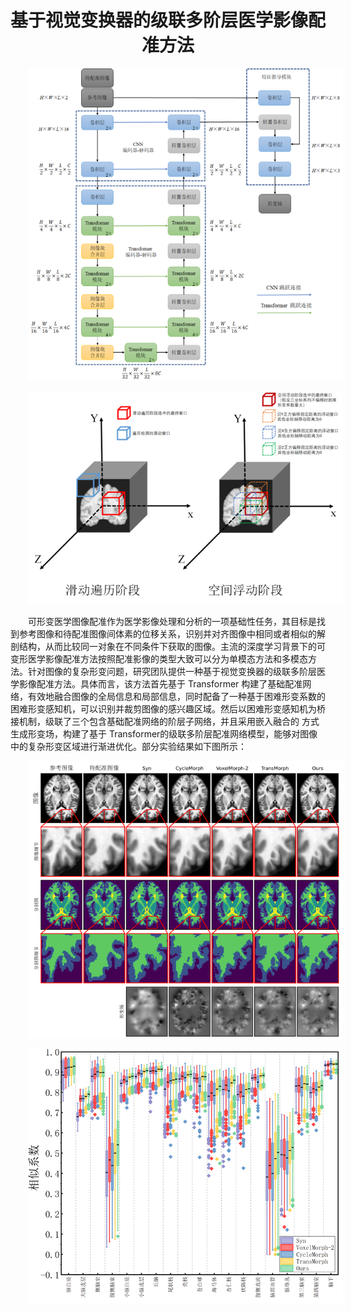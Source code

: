 <h1>基于视觉变换器的级联多阶层医学影像配准方法</h1>



![image-20230417180955439](./基于视觉变换器的级联多阶层医学影像配准方法.assets/image-20230417180955439.png) 

![image-20230417181003711](./基于视觉变换器的级联多阶层医学影像配准方法.assets/image-20230417181003711.png) 

可形变医学图像配准作为医学影像处理和分析的一项基础性任务，其目标是找到参考图像和待配准图像间体素的位移关系，识别并对齐图像中相同或者相似的解剖结构，从而比较同一对象在不同条件下获取的图像。主流的深度学习背景下的可变形医学影像配准方法按照配准影像的类型大致可以分为单模态方法和多模态方法。针对图像的复杂形变问题，研究团队提供一种基于视觉变换器的级联多阶层医学影像配准方法。具体而言，该方法首先基于 Transformer 构建了基础配准网络，有效地融合图像的全局信息和局部信息，同时配备了一种基于困难形变系数的困难形变感知机，可以识别并裁剪图像的感兴趣区域。然后以困难形变感知机为桥接机制，级联了三个包含基础配准网络的阶层子网络，并且采用嵌入融合的 方式生成形变场，构建了基于 Transformer的级联多阶层配准网络模型，能够对图像中的复杂形变区域进行渐进优化。部分实验结果如下图所示：

![image-20230417181030922](./基于视觉变换器的级联多阶层医学影像配准方法.assets/image-20230417181030922.png) 

![image-20230417181039833](./基于视觉变换器的级联多阶层医学影像配准方法.assets/image-20230417181039833.png) 



<style scoped>
p {
    text-indent: 2em;
}
h1 {
    text-align: center;
}
</style>

